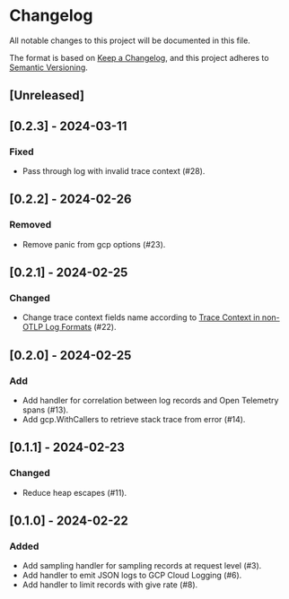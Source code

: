 # Changelog

All notable changes to this project will be documented in this file.

The format is based on [Keep a Changelog](https://keepachangelog.com/en/1.0.0/), and this project adheres
to [Semantic Versioning](https://semver.org/spec/v2.0.0.html).

## [Unreleased]

## [0.2.3] - 2024-03-11

### Fixed
- Pass through log with invalid trace context (#28).

## [0.2.2] - 2024-02-26

### Removed
- Remove panic from gcp options (#23).

## [0.2.1] - 2024-02-25

### Changed

- Change trace context fields name according to
[Trace Context in non-OTLP Log Formats](https://opentelemetry.io/docs/specs/otel/compatibility/logging_trace_context/) (#22).

## [0.2.0] - 2024-02-25

### Add

- Add handler for correlation between log records and Open Telemetry spans (#13).
- Add gcp.WithCallers to retrieve stack trace from error (#14).

## [0.1.1] - 2024-02-23

### Changed

- Reduce heap escapes (#11).

## [0.1.0] - 2024-02-22

### Added

- Add sampling handler for sampling records at request level (#3).
- Add handler to emit JSON logs to GCP Cloud Logging (#6).
- Add handler to limit records with give rate (#8).
